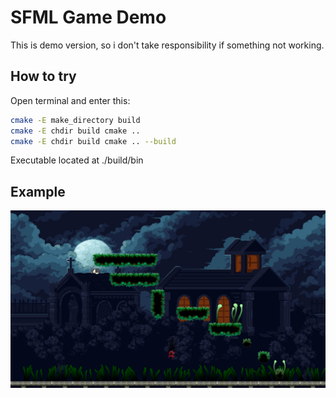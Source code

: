 # SFML Game Demo

This is demo version, so i don't take responsibility if something not working.

## How to try

Open terminal and enter this:
``` bash
cmake -E make_directory build
cmake -E chdir build cmake ..
cmake -E chdir build cmake .. --build
```
Executable located at ./build/bin

## Example

![Game](https://github.com/nerealnaya-zomba/SFML-Game-Demo/blob/main/screenshot.png)

